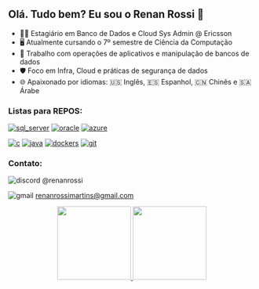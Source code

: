 ## Olá. Tudo bem? Eu sou o Renan Rossi 👋

- 🧑‍💼 Estagiário em Banco de Dados e Cloud Sys Admin @ Ericsson
- 🖥️ Atualmente cursando o 7º semestre de Ciência da Computação
- 💼 Trabalho com operações de aplicativos e manipulação de bancos de dados
- 🛡️ Foco em Infra, Cloud e práticas de segurança de dados
- 🌐 Apaixonado por idiomas: 🇺🇸 Inglês, 🇪🇸 Espanhol, 🇨🇳 Chinês e 🇸🇦 Árabe

### Listas para REPOS:
[![sql_server](https://img.shields.io/badge/Microsoft%20SQL%20Server-CC2927?style=for-the-badge&logo=microsoft%20sql%20server&logoColor=white)](https://github.com/stars/martinsRossi/lists/sql-server)
[![oracle](https://img.shields.io/badge/Oracle-F80000?style=for-the-badge&logo=Oracle&logoColor=white)](https://github.com/stars/martinsRossi/lists/oracle-database)
[![azure](https://img.shields.io/badge/microsoft%20azure-0089D6?style=for-the-badge&logo=microsoft-azure&logoColor=white)](https://github.com/stars/martinsRossi/lists/azure)
<!--[![DELETEMEazure_function](https://img.shields.io/badge/Azure_DevOps-0078D7?style=for-the-badge&logo=azure-devops&logoColor=white)]()-->
[![c](https://img.shields.io/badge/C-00599C?style=for-the-badge&logo=c&logoColor=white)](https://github.com/stars/martinsRossi/lists/c)
[![java](https://img.shields.io/badge/java-%23ED8B00.svg?style=for-the-badge&logo=openjdk&logoColor=white)](https://github.com/stars/martinsRossi/lists/java)
[![dockers](https://img.shields.io/badge/Docker-2CA5E0?style=for-the-badge&logo=docker&logoColor=white)](https://encurtador.com.br/iyO79)
[![git](https://img.shields.io/badge/GIT-E44C30?style=for-the-badge&logo=git&logoColor=white)](https://github.com/stars/martinsRossi/lists/git)

### Contato:
![discord](https://img.shields.io/badge/Discord-5865F2?style=for-the-badge&logo=discord&logoColor=white) @renanrossi

![gmail](https://img.shields.io/badge/Gmail-D14836?style=for-the-badge&logo=gmail&logoColor=white) renanrossimartins@gmail.com


<div align="center">
  <a href="https://github.com/martinsRossi">
  <img height="150em" src="https://github-readme-stats.vercel.app/api?username=martinsRossi&show_icons=true&theme=highcontrast&include_all_commits=true&count_private=true"/>
  <img height="150em" src="https://github-readme-stats.vercel.app/api/top-langs/?username=martinsRossi&layout=compact&langs_count=7&theme=highcontrast"/>
</div>

